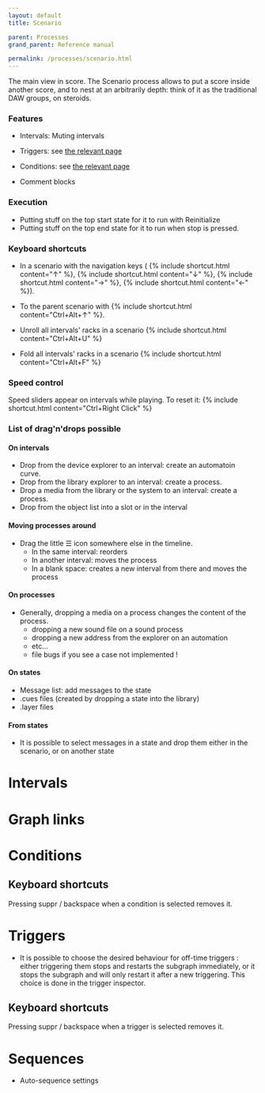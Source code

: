 ```yaml
---
layout: default
title: Scenario

parent: Processes
grand_parent: Reference manual

permalink: /processes/scenario.html
---
```


The main view in score.
The Scenario process allows to put a score inside another score, and to nest at an arbitrarily depth: think of it as the traditional DAW groups, on steroids.

### Features

- Intervals: Muting intervals

- Triggers: see [the relevant page](triggers.html)
- Conditions: see [the relevant page](conditions.html)
- Comment blocks


### Execution
- Putting stuff on the top start state for it to run with Reinitialize
- Putting stuff on the top end state for it to run when stop is pressed.

### Keyboard shortcuts

- In a scenario with the navigation keys ( {% include shortcut.html content="↑" %}, {% include shortcut.html content="↓" %}, {% include shortcut.html content="→" %}, {% include shortcut.html content="←" %}).
- To the parent scenario with {% include shortcut.html content="Ctrl+Alt+↑" %}.

- Unroll all intervals' racks in a scenario {% include shortcut.html content="Ctrl+Alt+U" %}
- Fold all intervals' racks in a scenario {% include shortcut.html content="Ctrl+Alt+F" %}

### Speed control

Speed sliders appear on intervals while playing. To reset it:  {% include shortcut.html content="Ctrl+Right Click" %}

### List of drag'n'drops possible

#### On intervals
- Drop from the device explorer to an interval: create an automatoin curve.
- Drop from the library explorer to an interval: create a process.
- Drop a media from the library or the system to an interval: create a process.
- Drop from the object list into a slot or in the interval

#### Moving processes around
- Drag the little ☰ icon somewhere else in the timeline.
  - In the same interval: reorders
  - In another interval: moves the process
  - In a blank space: creates a new interval from there and moves the process

#### On processes
- Generally, dropping a media on a process changes the content of the process.
   * dropping a new sound file on a sound process
   * dropping a new address from the explorer on an automation
   * etc...
   * file bugs if you see a case not implemented !

#### On states
- Message list: add messages to the state
- .cues files (created by dropping a state into the library)
- .layer files


#### From states
- It is possible to select messages in a state and drop them either in the scenario, or on another state


# Intervals

# Graph links

# Conditions


## Keyboard shortcuts
Pressing suppr / backspace when a condition is selected removes it.

# Triggers

- It is possible to choose the desired behaviour for off-time triggers : either triggering them stops and restarts the subgraph immediately, or it stops the subgraph and will only restart it after a new triggering. This choice is done in the trigger inspector.

## Keyboard shortcuts
Pressing suppr / backspace when a trigger is selected removes it.

# Sequences


- Auto-sequence settings